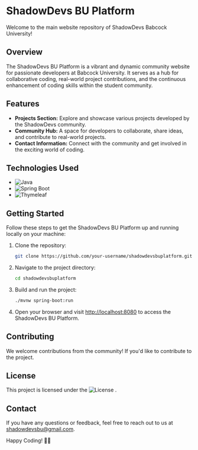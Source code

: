 # ShadowDevs BU Platform

Welcome to the main website repository of ShadowDevs Babcock University!

## Overview

The ShadowDevs BU Platform is a vibrant and dynamic community website for passionate developers at Babcock University. It serves as a hub for collaborative coding, real-world project contributions, and the continuous enhancement of coding skills within the student community.

## Features

- **Projects Section:** Explore and showcase various projects developed by the ShadowDevs community.
- **Community Hub:** A space for developers to collaborate, share ideas, and contribute to real-world projects.
- **Contact Information:** Connect with the community and get involved in the exciting world of coding.

## Technologies Used

- ![Java](https://img.shields.io/badge/Java-007396?style=for-the-badge&logo=java&logoColor=white)
- ![Spring Boot](https://img.shields.io/badge/Spring_Boot-6DB33F?style=for-the-badge&logo=spring-boot&logoColor=white)
- ![Thymeleaf](https://img.shields.io/badge/Thymeleaf-005F0F?style=for-the-badge&logo=thymeleaf&logoColor=white)

## Getting Started

Follow these steps to get the ShadowDevs BU Platform up and running locally on your machine:

1. Clone the repository:

    ```bash
    git clone https://github.com/your-username/shadowdevsbuplatform.git
    ```

2. Navigate to the project directory:

    ```bash
    cd shadowdevsbuplatform
    ```

3. Build and run the project:

    ```bash
    ./mvnw spring-boot:run
    ```

4. Open your browser and visit [http://localhost:8080](http://localhost:8080) to access the ShadowDevs BU Platform.

## Contributing

We welcome contributions from the community! If you'd like to contribute to the project.

## License

This project is licensed under the ![License](https://img.shields.io/badge/License-MIT-blue.svg)
.

## Contact

If you have any questions or feedback, feel free to reach out to us at [shadowdevsbu@gmail.com](mailto:shadowdevsbu@gmail.com).

Happy Coding! 🚀✨
